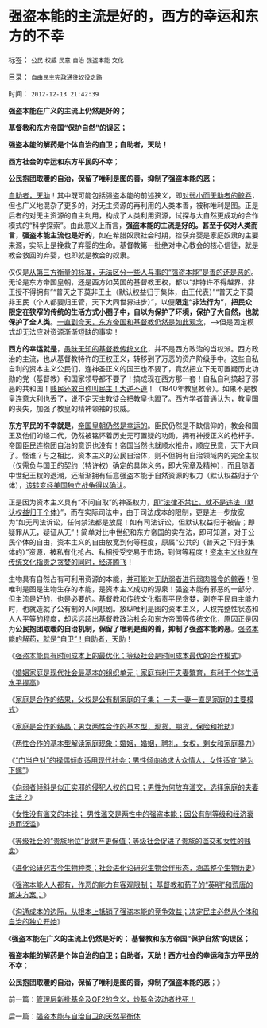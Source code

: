 # 强盗本能的主流是好的，西方的幸运和东方的不幸

标签： `公民` `权威` `民意` `自治` `强盗本能` `文化` 

目录： `自由民主宪政通往奴役之路`

时间： `2012-12-13 21:42:39`

**强盗本能在广义的主流上仍然是好的；**

**基督教和东方帝国“保护自然”的误区；**

**强盗本能的解药是个体自治的自卫；自助者，天助！**

**西方社会的幸运和东方平民的不幸**；

**公民抱团取暖的自治，保留了唯利是图的善，抑制了强盗本能的恶**；

[自助者，天助](../../../2012/11/30/资本主义不扩张，“民主外援”靠不住！.md)！其中既可能包括强盗本能的前述狭义，即[对弱小而无助者的鲸吞](../../../2012/12/9/强盗本能的合理性，时间成本最优化，蚂蚁社会的人类缩影.md)，但也广义地混杂了更多的，对无主资源的再利用的人类本善，被称唯利是图。正是后者的对无主资源的自主利用，构成了人类利用资源，试探与大自然更成功的合作模式的“科学探索”。由此意义上而言，**强盗本能的主流是好的。甚至于仅对人类而言，强盗本能主流也是好的**，如在希腊奴隶社会时期，捡获弃婴是家庭奴隶的主要来源，实际上是挽救了弃婴的生命。基督教第一批绝对中心教会的核心信徒，就是教会救回的弃婴，也即就是教会的奴隶。

仅仅是[从第三方衡量的标准，无法区分一些人与事的“强盗本能”是善的还是恶的](../../../2012/12/2/美国911的CallHelp，中国110“举报坏人”.md)。无论是东方帝国皇朝，还是西方如英国的基督教王权，都以“非特许不得越界，非王授不得拥有”“普天之下莫非王土（默认权益归于集体，由王代表）”“普天之下莫非王民（个人都要归王管，天下大同世界进步）”，以便**限定“非法行为”，把民众限定在狭窄的传统的生活方式小圈子中，自以为保护了环境，保护了大自然，也就保护了全人类**。[一直到今天，东方帝国和基督教仍然是如此观念](../../../2009/12/31/有什么样的文化，就有什么样的国民.md)，——>但是固定模式却无法应对资源渐渐短缺的事实！

**西方的幸运就是**，[愚昧无知的基督教传统文化](../../../2011/9/29/欧洲文化代表了西方的愚昧和反动；以色列的隐患.md)，并不是西方政治的当权派。西方政治的主流，也从基督教特许的王权正义，转移到了万恶的资产阶级手中。这些自私自利的资本主义公民们，连神圣正义的国王也不要了，竟然把立下无可置疑历史功勋的党（基督教）和国家领导都不要了！搞成现在西方那一套！自私自利搞起了邪恶的共和国！[贱民还敢自称叫民主！大逆不道](../../../2010/11/5/罗马教皇和大主教的区别;为什么基督教会自称代表了民主？.md)！（1840年教皇敕令）。如果不是教皇连意大利也丢了，说不定天主教徒会把教皇也蹬了。西方学者普通认为，教皇国的丧失，加强了教皇的精神领袖的权威。

**东方平民的不幸就是**，[帝国皇朝仍然是幸运的](../../../2011/12/5/为什么民族主义会成为流氓的道德制高点？.md)。臣民仍然是不缺信仰的，教会和国王及他们的经二代，仍然被铭怀着历史无可置疑的功勋，拥有神授正义的枪杆子。帝国臣民连抱团自治的意识也没有！帝国当然也就顺水推舟，顺应民意，天下大同了。怪谁？与之相比，资本主义的公民自治体，则不但拥有自治领域内的完全主权（仅需负与国王的契约（特许权）确定的具体义务，即大宪章及精神），而且随着中世纪王权的退潮，还渐渐拥有任意强盗本能于自然资源的权力（默认权益归于个体），[该转变经美国独立战争得以确认](../../../2011/5/9/有限的革命，有限的战争.md)。

正是因为资本主义具有“不问自取”的神圣权力，[即“法律不禁止，就不是违法（默认权益归于个体）](../../../2012/10/23/公有制民主的败选方不可能容忍失败.md)”，而在实际司法中，由于司法成本的限制，更是进一步放宽为“如无司法诉讼，任何禁法都是放屁！如有司法诉讼，但默认权益归于被告；即疑罪从无，疑证从无”！简单对比中世纪和东方帝国的实在法，即可知道，对于公民个体的自由，资本主义的自由放宽到何等程度，原属“公共的（普天之下归于集体的）”资源，被私有化抢占、私相授受交易于市场，到何等程度！[资本主义也就在传统文化指责之贪婪的同时，经济腾飞](../../../2010/5/6/为什么“缺乏信仰”的社会总是生机勃勃？.md)！

生物具有自然占有可利用资源的本能，[并可能对无助弱者进行弱肉强食的鲸吞](../../../2012/12/9/强盗本能是每个人的冲动，自称为“向弱者倾斜”.md)！但唯利是图是生物生存的本能，是资本主义成功的源泉！强盗本能有邪恶的一部分，但主流是好的，也是必要的。基督教和传统文化指责平民贪婪，剥夺平民自主能力时，也就造就了公有制的人间悲剧。放纵唯利是图的资本主义，人权完整性状态和人人平等的程度，却远远超出基督教政治社会和东方帝国等传统文化，原因正是因为**公民抱团取暖的自治机制，保留了唯利是图的善，抑制了强盗本能的恶**。[强盗本能的解药，就是“自卫”！自助者，天助](../../../2012/9/8/个体主义原则下的自然秩序.md)！

《[强盗本能具有时间成本上的最优化；等级社会是时间成本最优的合作模式](../../../2012/12/9/强盗本能的合理性，时间成本最优化，蚂蚁社会的人类缩影.md)》

《[婚姻家庭是现代社会最基本的组织单元；家庭有利于夫妻繁育，有利于个体生活水平提高](../../../2012/12/9/为什么强奸不来幸福的婚姻家庭？.md)》

《[家庭是合作的结果，父权是公有制家庭的子集； 一夫一妻一直是家庭的主要模式](../../../2012/12/9/家庭是合作的结果，马上得天下，也不能天天打老婆；.md)》

《[家庭是合作的结晶；男女两性合作的基本型，现货，期货，保险和抢劫](../../../2012/12/10/男女两性合作的基本型，现货，期货，保险和强奸；.md)》

《[两性合作的基本型解读家庭现象：婚姻，婚姻，聘礼，女权，剩女和家庭暴力](../../../2012/12/10/进化论解读家庭现象：婚姻，婚姻，聘礼，女权，剩女和家庭暴力.md)》

《[“门当户对”的择偶倾向适用现代社会；男性倾向追求大众情人，女性适宜“略为下嫁”](../../../2012/12/10/当小三效益不高，女性适宜“略为下嫁”.md)》

《[向弱者倾斜是似正实邪的侵犯人权的口号；男性为何放弃滥交，选择家庭的夫妻生活？](../../../2012/12/11/男女两性如何就“一夫一妻”家庭模式达成共识？.md)》

《[女性没有滥交的本钱； 男性滥交是两性中的强盗本能；因公有制等级和经济衰退而泛滥](../../../2012/12/11/女性没有滥交的本钱，男性滥交因公有制等级而泛滥.md)》

《[等级社会的“贵族地位”比财产更保值；等级社会促进了贵族的滥交和女性的贱卖](../../../2012/12/11/等级社会促进了贵族的滥交和女性的贱卖.md)》

《[进化论研究古今生物种类；社会进化论研究生物合作形态，涵盖整个生物历史](../../../2012/12/12/进化论分类物种，社会进化论研究生物合作方式；.md)》

《[强盗本能人人都有，作恶的能力有客观限制； 基督教和荀子的“英明”和荒唐的解决方案；](../../../2012/12/12/基督教和荀子对“人性本恶”的共识和荒唐的解决方案.md)》

《[沟通成本的边际，从根本上抵销了强盗本能的竞争效益；决定民主必然从个体和自治的独立开始](../../../2012/12/12/沟通成本的边际，让自治的威力抵销了人类的强盗本能.md)》

《**强盗本能在广义的主流上仍然是好的； 基督教和东方帝国“保护自然”的误区；**

**强盗本能的解药是个体自治的自卫；自助者，天助！西方社会的幸运和东方平民的不幸**；

**公民抱团取暖的自治，保留了唯利是图的善，抑制了强盗本能的恶**；》



前一篇：[管理层新批基金及QF2的含义，炒基金波动者找死！](../../../2012/12/12/管理层新批基金及QF2的含义，炒基金波动者找死！.md)

后一篇：[强盗本能与自治自卫的天然平衡体](../../../2012/12/13/强盗本能与自治自卫的天然平衡体.md)